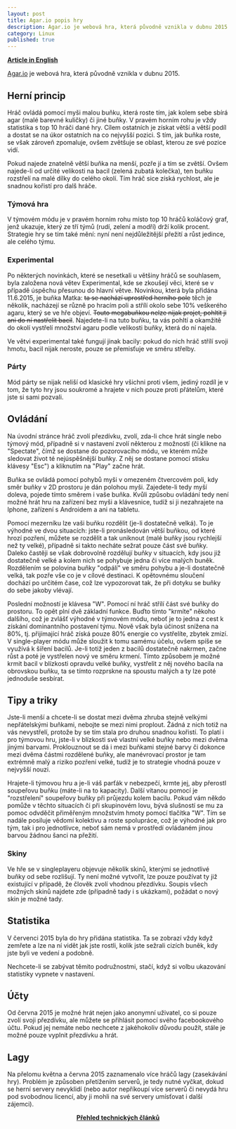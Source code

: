 ```yaml
---
layout: post
title: Agar.io popis hry
description: Agar.io je webová hra, která původně vznikla v dubnu 2015.
category: Linux
published: true
---
```


**[Article in English]({{site.baseurl}}/web/EN:Agar.io)**

[Agar.io](http://www.agar.io/) je webová hra, která původně vznikla v dubnu 2015.

## Herní princip

Hráč ovládá pomocí myši malou buňku, která roste tím, jak kolem sebe sbírá agar (malé barevné kuličky) či jiné buňky. V pravém horním rohu je vždy statistika s top 10 hráči dané hry. Cílem ostatních je získat větší a větší podíl a dostat se na úkor ostatních na co nejvyšší pozici. S tím, jak buňka roste, se však zároveň zpomaluje, ovšem zvětšuje se oblast, kterou ze své pozice vidí.

Pokud najede znatelně větší buňka na menší, pozře jí a tím se zvětší. Ovšem najede-li od určité velikosti na bacil (zelená zubatá kolečka), ten buňku rozstřelí na malé dílky do celého okolí. Tím hráč sice získá rychlost, ale je snadnou kořistí pro dalš hráče.
### Týmová hra

V týmovém módu je v pravém horním rohu místo top 10 hráčů koláčový graf, jenž ukazuje, který ze tří týmů (rudí, zelení a modří) drží kolik procent. Strategie hry se tím také mění: nyní není nejdůležitější přežití a růst jedince, ale celého týmu.
### Experimental

Po některých novinkách, které se nesetkali u většiny hráčů se souhlasem, byla založena nová větev Experimental, kde se zkoušejí věci, které se v případě úspěchu přesunou do hlavní větve. Novinkou, která byla přidána 11.6.2015, je buňka Matka: <s>ta se nachází uprostřed herního pole</s> těch je několik, nacházejí se různě po hracím poli a střílí okolo sebe 10% veškerého agaru, který se ve hře objeví. <s>Touto megabuňkou nelze nijak projet, pohltit ji ani do ní nastřelit bacil</s>. Najedete-li na tuto buňku, ta vás pohltí a okamžitě do okolí vystřelí množství agaru podle velikosti buňky, která do ní najela.

Ve větvi experimental také fungují jinak bacily: pokud do nich hráč střílí svoji hmotu, bacil nijak neroste, pouze se přemisťuje ve směru střelby.
### Párty

Mód párty se nijak neliší od klasické hry všichni proti všem, jediný rozdíl je v tom, že tyto hry jsou soukromé a hrajete v nich pouze proti přátelům, které jste si sami pozvali.
## Ovládání

Na úvodní stránce hráč zvolí přezdívku, zvolí, zda-li chce hrát single nebo týmový mód, případně si v nastavení zvolí některou z možností (či klikne na "Spectate", čímž se dostane do pozorovacího módu, ve kterém může sledovat život té nejúspěšnější buňky. Z něj se dostane pomocí stisku klávesy "Esc") a kliknutím na "Play" začne hrát.

Buňka se ovládá pomocí pohybů myši v omezeném čtvercovém poli, kdy směr buňky v 2D prostoru je dán polohou myši. Zajedete-li tedy myší doleva, pojede tímto směrem i vaše buňka. Kvůli způsobu ovládání tedy není možné hrát hru na zařízení bez myši a klávesnice, tudíž si ji nezahrajete na Iphone, zařízení s Androidem a ani na tabletu.

Pomocí mezerníku lze vaši buňku rozdělit (je-li dostatečně velká). To je výhodné ve dvou situacích: jste-li pronásledován větší buňkou, od které hrozí pozření, můžete se rozdělit a tak uniknout (malé buňky jsou rychlejší než ty velké), případně si takto necháte sežrat pouze část své buňky. Daleko častěji se však dobrovolně rozdělují buňky v situacích, kdy jsou již dostatečně velké a kolem nich se pohybuje jedna či více malých buněk. Rozdělením se polovina buňky "odpálí" ve směru pohybu a je-li dostatečně velká, tak pozře vše co je v cílové destinaci. K opětovnému sloučení dochází po určitém čase, což lze vypozorovat tak, že při dotyku se buňky do sebe jakoby vlévají.

Poslední možností je klávesa "W". Pomocí ní hráč střílí část své buňky do prostoru. To opět plní dvě základní funkce. Buďto tímto "krmíte" někoho dalšího, což je zvlášť výhodné v týmovém módu, neboť je to jedna z cest k získání dominantního postavení týmu. Nově však byla účinost snížena na 80%, tj. přijímající hráč získá pouze 80% energie co vystřelíte, zbytek zmizí. V single-player módu může sloužit k tomu samému účelu, ovšem spíše se využívá k šíření bacilů. Je-li totiž jeden z bacilů dostatečně nakrmen, začne růst a poté je vystřelen nový ve směru krmení. Tímto způsobem je možné krmit bacil v blízkosti opravdu velké buňky, vystřelit z něj nového bacila na obrovskou buňku, ta se tímto rozprskne na spoustu malých a ty lze poté jednoduše sesbírat.
## Tipy a triky

Jste-li menší a chcete-li se dostat mezi dvěma zhruba stejně velkými nepřátelskými buňkami, nebojte se mezi nimi proplout. Žádná z nich totiž na vás nevystřelí, protože by se tím stala pro druhou snadnou kořistí. To platí i pro týmovou hru, jste-li v blízkosti své vlastní velké buňky nebo mezi dvěma jinými barvami. Proklouznout se dá i mezi buňkami stejné barvy či dokonce mezi dvěma částmi rozdělené buňky, ale manévrovací prostor je tam extrémně malý a riziko pozření velké, tudíž je to strategie vhodná pouze v nejvyšší nouzi.

Hrajete-li týmovou hru a je-li váš parťák v nebezpečí, krmte jej, aby přerostl soupeřovu buňku (máte-li na to kapacity). Další vítanou pomocí je "rozstřelení" soupeřovy buňky při průjezdu kolem bacilu. Pokud vám někdo pomůže v těchto situacích či při skupinovém lovu, bývá slušností se mu za pomoc odvděčit přiměřeným množstvím hmoty pomocí tlačítka "W". Tím se nadále posiluje vědomí kolektivu a roste spolupráce, což je výhodné jak pro tým, tak i pro jednotlivce, neboť sám nemá v prostředí ovládaném jinou barvou žádnou šanci na přežití.
### Skiny

Ve hře se v singleplayeru objevuje několik skinů, kterými se jednotlivé buňky od sebe rozlišují. Ty není možné vytvořit, lze pouze používat ty již existující v případě, že člověk zvolí vhodnou přezdívku. Soupis všech možných skinů najdete zde (případně tady i s ukázkami), požádat o nový skin je možné tady.
## Statistika

V červenci 2015 byla do hry přidána statistika. Ta se zobrazí vždy když zemřete a lze na ní vidět jak jste rostli, kolik jste sežrali cizích buněk, kdy jste byli ve vedení a podobně.

Nechcete-li se zabývat těmito podružnostmi, stačí, když si volbu ukazování statistiky vypnete v nastavení.
## Účty

Od června 2015 je možné hrát nejen jako anonymní uživatel, co si pouze zvolí svoji přezdívku, ale můžete se přihlásit pomocí svého facebookového účtu. Pokud jej nemáte nebo nechcete z jakéhokoliv důvodu použít, stále je možné pouze vyplnit přezdívku a hrát.
## Lagy
Na přelomu května a června 2015 zaznamenalo více hráčů lagy (zasekávání hry). Problém je způsoben přetížením serverů, je tedy nutné vyčkat, dokud se herní servery nevyklidí (nebo autor nepříkoupí více serverů či nevydá hru pod svobodnou licencí, aby ji mohli na své servery umísťovat i další zájemci).

<center><b><a href="../">Přehled technických článků</a></b></center>

